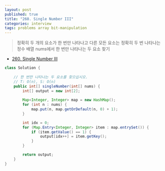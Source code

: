 ```yaml
---
layout: post
published: true
title: "260. Single Number III"
categories: interview
tags: problems array bit-manipulation
---
```


> 정확히 두 개의 요소가 한 번만 나타나고 다른 모든 요소는 정확히 두 번 나타나는 정수 배열 nums에서 한 번만 나타나는 두 요소 찾기

- [260. Single Number III](https://leetcode.com/problems/single-number-iii/)

```java
class Solution {
    
    // 한 번만 나타나는 두 요소를 찾으십시오.
    // T: O(n), S: O(n)
    public int[] singleNumber(int[] nums) {
        int[] output = new int[2];
        
        Map<Integer, Integer> map = new HashMap();
        for (int n : nums) {
            map.put(n, map.getOrDefault(n, 0) + 1);
        }

        int idx = 0;
        for (Map.Entry<Integer, Integer> item : map.entrySet()) {
            if (item.getValue() == 1) {
                output[idx++] = item.getKey();
            }
        }

        return output;
    }
}
```